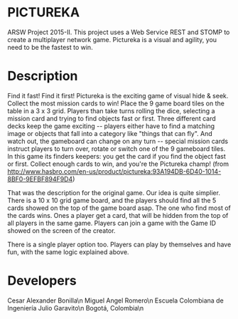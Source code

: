 PICTUREKA
===========================================================================
ARSW Project 2015-II. This project uses a Web Service REST and STOMP to create a multiplayer network game. Pictureka is a visual and agility, you need to be the fastest to win.

Description
=======
Find it fast!  Find it first!  Pictureka is the exciting game of visual hide & seek.  Collect the most mission cards to win! Place the 9 game board tiles on the table in a 3 x 3 grid.  Players than take turns rolling the dice, selecting a mission card and trying to find objects fast or first.  Three different card decks keep the game exciting -- players either have to find a matching image or objects that fall into a category like "things that can fly".  And watch out, the gameboard can change on any turn -- special mission cards instruct players to turn over, rotate or switch one of the 9 gameboard tiles.  In this game its finders keepers: you get the card if you find the object fast or first.  Collect enough cards to win, and you're the Pictureka champ!
(from http://www.hasbro.com/en-us/product/pictureka:93A194DB-6D40-1014-8BF0-9EFBF894F9D4)

That was the description for the original game. Our idea is quite simplier. There is a 10 x 10 grid game board, and the players should find all the 5 cards showed on the top of the game board asap. The one who find most of the cards wins. Ones a player get a card, that will be hidden from the top of all players in the same game. Players can join a game with the Game ID showed on the screen of the creator.

There is a single player option too. Players can play by themselves and have fun, with the same logic explained above.

Developers
=======
Cesar Alexander Bonilla\n
Miguel Angel Romero\n
Escuela Colombiana de Ingeniería Julio Garavito\n
Bogotá, Colombia\n
